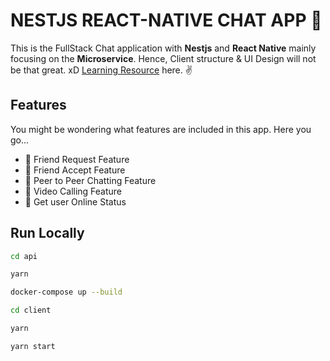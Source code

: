 # NESTJS REACT-NATIVE CHAT APP 🚀

This is the FullStack Chat application with **Nestjs** and **React Native** mainly focusing on the **Microservice**. Hence, Client structure & UI Design will not be that great. xD [Learning Resource](https://www.youtube.com/watch?v=jCX2yf7KKgc&list=PL9_OU-1M9E_sRG7S81PdBtAXFtbRHtSQ8&index=2>) here. ✌️

## Features

You might be wondering what features are included in this app. Here you go...

- 🚀 Friend Request Feature
- 🚀 Friend Accept Feature
- 🚀 Peer to Peer Chatting Feature
- 🚀 Video Calling Feature
- 🚀 Get user Online Status

## Run Locally

```bash
cd api

yarn

docker-compose up --build
```

```bash
cd client

yarn

yarn start
```
